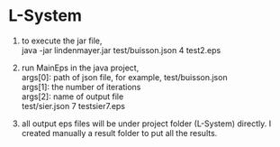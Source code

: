 # L-System

1. to execute the jar file,  
java -jar lindenmayer.jar test/buisson.json 4 test2.eps

2. run MainEps in the java project,  
args[0]: path of json file, for example, test/buisson.json  
args[1]: the number of iterations  
args[2]: name of output file  
test/sier.json 7 testsier7.eps

3. all output eps files will be under project folder (L-System) directly. I created manually a result folder to put all the results.  

